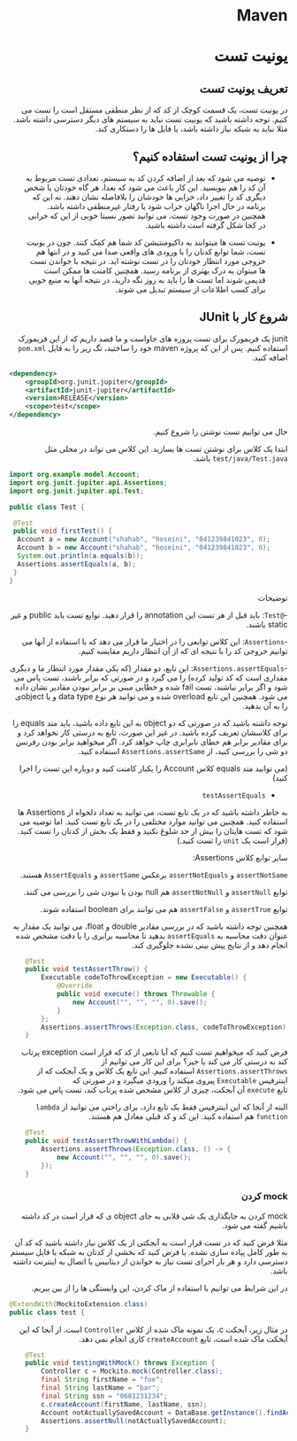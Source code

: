 <div dir = "rtl">

# Maven

[//]: # (lambda functions)

[//]: # (equals)

[//]: # (annotations)

# یونیت تست

## تعریف یونیت تست

در یونیت تست، یک قسمت کوچک از کد که از نظر منطقی مستقل است را تست می کنیم. توجه داشته باشید که یونیت تست نباید به سیستم های دیگر دسترسی داشته باشد. مثلا نباید به شبکه نیاز داشته باشد، یا فایل ها را دستکاری کند.

## چرا از یونیت تست استفاده کنیم؟

- توصیه می شود که بعد از اضافه کردن کد به سیستم، تعدادی تست مربوط به آن کد را هم بنویسید. این کار باعث می شود که بعدا، هر گاه خودتان یا شخص دیگری کد را تغییر داد، خرابی ها خودشان را بلافاصله نشان دهند. نه این که برنامه در حال اجرا ناگهان خراب شود یا رفتار غیرمنطقی داشته باشد. همچنین در صورت وجود تست، می توانید تصور نسبتا خوبی از این که خرابی در کجا شکل گرفته است داشته باشید.

- یونیت تست ها میتوانند به داکیومنتیشن کد شما هم کمک کنند. چون در یونیت تست، شما توابع کدتان را با ورودی های واقعی صدا می کنید و در انتها هم خروجی مورد انتظار خودتان را در تست نوشته اید. در نتیجه با خواندن تست ها میتوان به درک بهتری از برنامه رسید. همچنین کامنت ها ممکن است قدیمی شوند اما تست ها را باید به روز نگه دارید، در نتیجه آنها به منبع خوبی برای کسب اطلاعات از سیستم تبدیل می شوند.

## شروع کار با JUnit 

junit یک فریمورک برای تست پروزه های جاواست و ما قصد داریم که از این فریمورک استفاده کنیم. پس از این که پروژه maven خود را ساختید،
تگ زیر را به فایل 
`pom.xml`
اضافه کنید.

<div dir = "ltr">

```xml
<dependency>
    <groupId>org.junit.jupiter</groupId>
    <artifactId>junit-jupiter</artifactId>
    <version>RELEASE</version>
    <scope>test</scope>
</dependency>

```

</div>

حال می توانیم تست نوشتن را شروع کنیم.

ابتدا یک کلاس برای نوشتن تست ها بسازید. 
این کلاس می تواند در محلی مثل 
`test/java/Test.java`
 باشد.

<div dir = "ltr">

```java
import org.example.model.Account;
import org.junit.jupiter.api.Assertions;
import org.junit.jupiter.api.Test;

public class Test {

 @Test
 public void firstTest() {
  Account a = new Account("shahab", "hoseini", "041239841023", 0);
  Account b = new Account("shahab", "hoseini", "041239841023", 0);
  System.out.println(a.equals(b));
  Assertions.assertEquals(a, b);
 }
}
```

</div>

توضیحات

-`@Test`:
باید قبل از هر تست این annotation را قرار دهید.
توابع تست باید public و غیر static باشند.

-`Assertions`: این کلاس توابعی را در اختیار ما قرار می دهد که با استفاده از آنها می توانیم
خروجی کد را با نتیجه ای که از آن انتظار داریم مقایسه کنیم.

-`Assertions.assertEquals`:
این تابع، دو مقدار (که یکی مقدار مورد انتظار ما و دیگری مقداری است که کد تولید کرده)
را می گیرد و در صورتی که برابر باشند، تست پاس می شود و اگر برابر نباشند، تست fail شده و خطایی مبنی بر برابر نبودن مقادیر نشان داده می شود.
همچنین این تابع overload شده و می توانید هر نوع data type و یا objectی را به آن بدهید.

توجه داشته باشید که در صورتی که دو object به این تابع داده باشید، باید متد equals را برای کلاسشان تعریف کرده باشید.
در غیر این صورت، تابع به درستی کار نخواهد کرد و برای مقادیر برابر هم حطای نابرابری چاپ خواهد کرد.
اگر میخواهید برابر بودن رفرنس دو شی را بررسی کنید، از 
`Assertions.assertSame`
استفاده کنید.

(می توانید متد equals کلاس Account را یکبار کامنت کنید و دوباره این تست را اجرا کنید)

- `testAssertEquals`

به خاطر داشته باشید که در یک تابع تست، می توانید به تعداد دلخواه از Assertions ها استفاده کنید.
همچنین می توانید موارد مختلفی را در یک تابع تست کنید. اما توصیه می شود که تست هایتان را بیش از حد شلوغ نکنید
و فقط یک بخش از کدتان را تست کنید.
(قرار است یک `unit` را تست کنید.)

سایر توابع کلاس Assertions:

`assertNotSame` و `assertNotEquals`
برعکس 
`assertSame` و `AssertEquals` 
هستند.

توابع `assertNull` و `assertNotNull`
هم null بودن یا نبودن شی را بررسی می کنند.

توابع `assertTrue` و `assertFalse` هم می توانند برای boolean استفاده شوند.

همچنین توجه داشته باشید که در بررسی مقادیر double و float، می توانید یک مقدار به عنوان دقت محاسبه به 
`assertEquals` 
بدهید تا محاسبه برابری را با دقت مشخص شده انجام دهد و از نتایج پیش بینی نشده جلوگیری کند.

<div dir = "ltr">

```java 
    @Test
    public void testAssertThrow() {
        Executable codeToThrowException = new Executable() {
            @Override
            public void execute() throws Throwable {
                new Account("", "", "", 0).save();
            }
        };
        Assertions.assertThrows(Exception.class, codeToThrowException);
    }
```
</div>



فرض کنید که میخواهیم تست کنیم که آیا تابعی از کد که قرار است exception پرتاب کند به درستی کار می کند یا خیر؟
برای این کار می توانیم از 
`Assertions.assertThrows`
استفاده کنیم. این تابع یک کلاس و یک آبجکت که از اینترفیس `Executable` پیروی میکند را ورودی میگیرد و در صورتی که  
تابع `execute` آن آبجکت، چیزی از کلاس مشخص شده پرتاب کند، تست پاس می شود.

البته از آنجا که این اینترفیس فقط یک تابع دارد، برای راحتی می توانید از 
`lambda function`
هم استفاده کنید. این کد و کد قبلی معادل هم هستند.
<div dir = "ltr">

```java 
    @Test
    public void testAssertThrowWithLambda() {
        Assertions.assertThrows(Exception.class, () -> {
            new Account("", "", "", 0).save();
        });
    }
```
</div>

### mock کردن

mock
 کردن به جایگذاری یک شی قلابی به جای object
ی که قرار است در کد داشته باشیم گفته می شود.

مثلا فرض کنید که در تست قرار است به آبجکتی از یک کلاس نیاز داشته باشید که کد آن به طور کامل پیاده سازی نشده.
 یا فرض کنید که بخشی از کدتان به شبکه یا فایل سیستم دسترسی دارد و هر بار اجرای تست نیاز به خواندن از دیتابیس
یا اتصال به اینترنت داشته باشد.

در این شرایط می توانیم با استفاده از ماک کردن، این وابستگی ها را از بین ببریم.

<div dir = "ltr">

```java
@ExtendWith(MockitoExtension.class)
public class test {
```

</div>
 
در مثال زیر، آبجکت c، یک نمونه ماک شده از کلاس `Controller` است.
از آنجا که این آبحکت ماک شده است، تابع `createAccount` کاری انجام نمی دهد.
<div dir = "ltr">

```java
    @Test
    public void testingWithMock() throws Exception {
        Controller c = Mockito.mock(Controller.class);
        final String firstName = "foe";
        final String lastName = "bar";
        final String ssn = "0681231234";
        c.createAccount(firstName, lastName, ssn);
        Account notActuallySavedAccount = DataBase.getInstance().findAccountBySSN(ssn);
        Assertions.assertNull(notActuallySavedAccount);
    }
```
</div>
















</div>